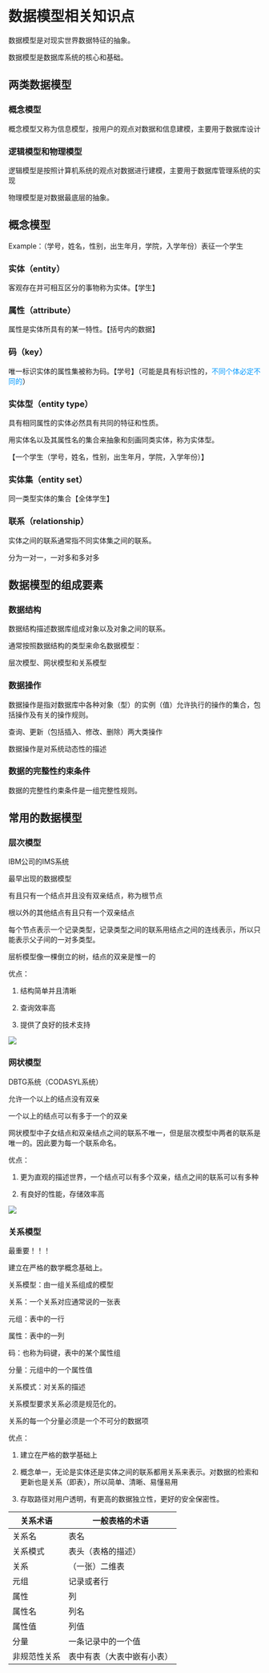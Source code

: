 # 数据模型相关知识点


数据模型是对现实世界数据特征的抽象。

数据模型是数据库系统的核心和基础。

## **两类数据模型**

### **概念模型**

概念模型又称为信息模型，按用户的观点对数据和信息建模，主要用于数据库设计

### **逻辑模型和物理模型**

逻辑模型是按照计算机系统的观点对数据进行建模，主要用于数据库管理系统的实现

物理模型是对数据最底层的抽象。

## **概念模型**

Example：（学号，姓名，性别，出生年月，学院，入学年份）表征一个学生

### **实体（entity）**

客观存在并可相互区分的事物称为实体。【学生】

### **属性（attribute）**

属性是实体所具有的某一特性。【括号内的数据】

### **码（key）**

唯一标识实体的属性集被称为码。【学号】（可能是具有标识性的，<font color=#0099ff>不同个体必定不同的</font>）

### **实体型（entity type）**

具有相同属性的实体必然具有共同的特征和性质。

用实体名以及其属性名的集合来抽象和刻画同类实体，称为实体型。

【一个学生（学号，姓名，性别，出生年月，学院，入学年份）】

### **实体集（entity set）**

同一类型实体的集合【全体学生】

### **联系（relationship）**

实体之间的联系通常指不同实体集之间的联系。

分为一对一，一对多和多对多

## **数据模型的组成要素**

### **数据结构**

数据结构描述数据库组成对象以及对象之间的联系。

通常按照数据结构的类型来命名数据模型：

层次模型、网状模型和关系模型

### **数据操作**

数据操作是指对数据库中各种对象（型）的实例（值）允许执行的操作的集合，包括操作及有关的操作规则。

查询、更新（包括插入、修改、删除）两大类操作

数据操作是对系统动态性的描述

### **数据的完整性约束条件**

数据的完整性约束条件是一组完整性规则。

## **常用的数据模型**

### **层次模型**

IBM公司的IMS系统

最早出现的数据模型

有且只有一个结点并且没有双亲结点，称为根节点

根以外的其他结点有且只有一个双亲结点

每个节点表示一个记录类型，记录类型之间的联系用结点之间的连线表示，所以只能表示父子间的一对多类型。

层析模型像一棵倒立的树，结点的双亲是惟一的

优点：
1. 结构简单并且清晰

2. 查询效率高

3. 提供了良好的技术支持

![](https://gitee.com/sagi-li/blogpicture/raw/master/img/arti/sql-1.2.1.jpg)



### **网状模型**

DBTG系统（CODASYL系统）

允许一个以上的结点没有双亲

一个以上的结点可以有多于一个的双亲

网状模型中子女结点和双亲结点之间的联系不唯一，但是层次模型中两者的联系是唯一的。因此要为每一个联系命名。

优点：

1. 更为直观的描述世界，一个结点可以有多个双亲，结点之间的联系可以有多种

2. 有良好的性能，存储效率高

![](https://gitee.com/sagi-li/blogpicture/raw/master/img/arti/sql-1.2.2.jpg)

### **关系模型**

最重要！！！

建立在严格的数学概念基础上。

关系模型：由一组关系组成的模型

关系：一个关系对应通常说的一张表

元组：表中的一行

属性：表中的一列

码：也称为码键，表中的某个属性组

分量：元组中的一个属性值

关系模式：对关系的描述

关系模型要求关系必须是规范化的。

关系的每一个分量必须是一个不可分的数据项

优点：

1. 建立在严格的数学基础上

2. 概念单一，无论是实体还是实体之间的联系都用关系来表示。对数据的检索和更新也是关系（即表），所以简单、清晰、易懂易用

3. 存取路径对用户透明，有更高的数据独立性，更好的安全保密性。

| 关系术语     | 一般表格的术语             |
| ------------ | -------------------------- |
| 关系名       | 表名                       |
| 关系模式     | 表头（表格的描述）         |
| 关系         | （一张）二维表             |
| 元组         | 记录或者行                 |
| 属性         | 列                         |
| 属性名       | 列名                       |
| 属性值       | 列值                       |
| 分量         | 一条记录中的一个值         |
| 非规范性关系 | 表中有表（大表中嵌有小表） |

